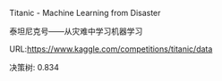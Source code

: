 Titanic - Machine Learning from Disaster

泰坦尼克号——从灾难中学习机器学习

URL:https://www.kaggle.com/competitions/titanic/data

决策树: 0.834
